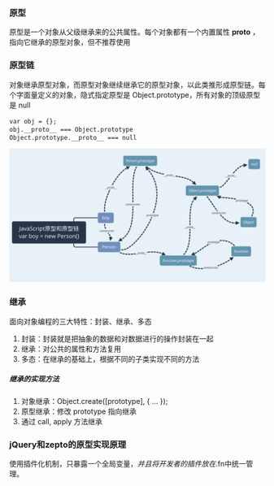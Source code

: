 ### 原型
原型是一个对象从父级继承来的公共属性。每个对象都有一个内置属性 __proto__ ，指向它继承的原型对象，但不推荐使用

### 原型链
对象继承原型对象，而原型对象继续继承它的原型对象，以此类推形成原型链。每个字面量定义的对象，隐式指定原型是 Object.prototype，所有对象的顶级原型是 null
```
var obj = {};
obj.__proto__ === Object.prototype
Object.prototype.__proto__ === null
```

![原型和原型链](原型和原型链.png)
### 继承
面向对象编程的三大特性：封装、继承、多态
1. 封装：封装就是把抽象的数据和对数据进行的操作封装在一起
2. 继承：对公共的属性和方法复用
3. 多态：在继承的基础上，根据不同的子类实现不同的方法

##### 继承的实现方法
1. 对象继承：Object.create([prototype], { ... });
2. 原型继承：修改 prototype 指向继承
3. 通过 call, apply 方法继承

### jQuery和zepto的原型实现原理
使用插件化机制，只暴露一个全局变量$，并且将开发者的插件放在$.fn中统一管理。
